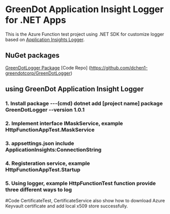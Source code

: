 # GreenDot Application Insight Logger for .NET Apps


This is the Azure Function test project using .NET SDK for customize logger based on [Application Insights Logger](https://learn.microsoft.com/en-us/azure/azure-monitor/app/ilogger).

## NuGet packages
[GreenDotLogger Package](https://github.com/dchen1-greendotcorp/GreenDotLogger/packages/1658723)
[Code Repo] (https://github.com/dchen1-greendotcorp/GreenDotLogger)

## using GreenDot Application Insight Logger

### 1. Install package ---(cmd) dotnet add [project name] package GreenDotLogger --version 1.0.1

### 2. Implement interface IMaskService, example HttpFunctionAppTest.MaskService 

### 3. appsettings.json include ApplicationInsights:ConnectionString

### 4. Registeration service, example HttpFunctionAppTest.Startup

### 5. Using logger, example HttpFunctionTest function provide three different ways to log


#Code CertificateTest, CertificateService also show how to download Azure Keyvault certificate and add local x509 store successfully.
